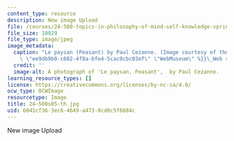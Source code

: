 ```yaml
---
content_type: resource
description: New image Upload
file: /courses/24-500-topics-in-philosophy-of-mind-self-knowledge-spring-2005/6041cf363ec64649a4738cd0c5f6684c_24-500s05-th.jpg
file_size: 10929
file_type: image/jpeg
image_metadata:
  caption: "Le paysan (Peasant) by Paul Cezanne. (Image courtesy of the\_{{% resource_link\
    \ \"ee9db9b0-c082-4f8a-bfe4-5cac0cbc03ef\" \"WebMuseum\" %}}\_Web site.)"
  credit: ''
  image-alt: A photograph of 'Le paysan, Peasant',  by Paul Cezanne.
learning_resource_types: []
license: https://creativecommons.org/licenses/by-nc-sa/4.0/
ocw_type: OCWImage
resourcetype: Image
title: 24-500s05-th.jpg
uid: 6041cf36-3ec6-4649-a473-8cd0c5f6684c
---
```

New image Upload